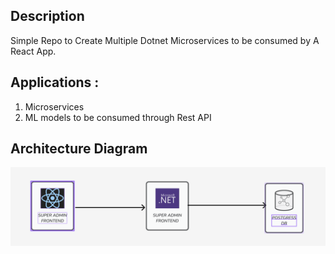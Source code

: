 ## Description 
Simple Repo to Create Multiple Dotnet Microservices to be consumed by A React App.

## Applications :

1. Microservices
2. ML models to be consumed through Rest API

## Architecture Diagram
![Architecture](./architecture.png)